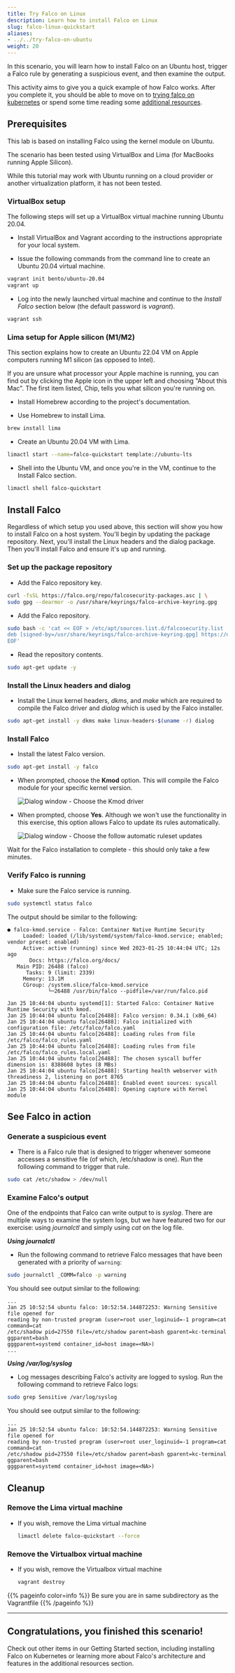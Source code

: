 ```yaml
---
title: Try Falco on Linux
description: Learn how to install Falco on Linux
slug: falco-linux-quickstart
aliases:
- ../../try-falco-on-ubuntu
weight: 20
---
```


In this scenario, you will learn how to install Falco on an Ubuntu host, trigger a Falco rule by generating a suspicious event, and then examine the output.

This activity aims to give you a quick example of how Falco works. After you complete it, you should be able to move on to [trying falco on  kubernetes](/docs/getting-started/falco-kubernetes-quickstart/) or spend some time reading some [additional resources](/docs/getting-started/falco-additional).

## Prerequisites
This lab is based on installing Falco using the kernel module on Ubuntu.

The scenario has been tested using VirtualBox and Lima (for MacBooks running Apple Silicon).

While this tutorial may work with Ubuntu running on a cloud provider or another virtualization platform, it has not been tested.

### VirtualBox setup
The following steps will set up a VirtualBox virtual machine running Ubuntu 20.04.

* Install VirtualBox and Vagrant according to the instructions appropriate for your local system.

* Issue the following commands from the command line to create an Ubuntu 20.04 virtual machine.

```bash
vagrant init bento/ubuntu-20.04
vagrant up
```

* Log into the newly launched virtual machine and continue to the *Install Falco* section below (the default password is *vagrant*).

```bash
vagrant ssh
```

### Lima setup for Apple silicon (M1/M2)
This section explains how to create an Ubuntu 22.04 VM on Apple computers running M1 silicon (as opposed to Intel).

If you are unsure what processor your Apple machine is running, you can find out by clicking the Apple icon in the upper left and choosing "About this Mac". The first item listed, Chip, tells you what silicon you're running on.

* Install Homebrew according to the project's documentation.

* Use Homebrew to install Lima.

```bash
brew install lima
```

* Create an Ubuntu 20.04 VM with Lima.

```bash
limactl start --name=falco-quickstart template://ubuntu-lts
```

* Shell into the Ubuntu VM, and once you're in the VM, continue to the Install Falco section.

```bash
limactl shell falco-quickstart
```

## Install Falco

Regardless of which setup you used above, this section will show you how to install Falco on a host system. You'll begin by updating the package repository. Next, you'll install the Linux headers and the dialog package. Then you'll install Falco and ensure it's up and running.

### Set up the package repository

* Add the Falco repository key.

```bash
curl -fsSL https://falco.org/repo/falcosecurity-packages.asc | \
sudo gpg --dearmor -o /usr/share/keyrings/falco-archive-keyring.gpg
```

* Add the Falco repository.

```bash
sudo bash -c 'cat << EOF > /etc/apt/sources.list.d/falcosecurity.list
deb [signed-by=/usr/share/keyrings/falco-archive-keyring.gpg] https://download.falco.org/packages/deb stable main
EOF'
```

* Read the repository contents.

```bash
sudo apt-get update -y
```

### Install the Linux headers and dialog

* Install the Linux kernel headers, *dkms*, and *make* which are required to compile the Falco driver and *dialog* which is used by the Falco installer.

```bash
sudo apt-get install -y dkms make linux-headers-$(uname -r) dialog
```

### Install Falco

* Install the latest Falco version.

```bash
sudo apt-get install -y falco
```

* When prompted, choose the **Kmod** option. This will compile the Falco module for your specific kernel version.

    ![Dialog window - Choose the Kmod driver](/docs/getting-started/images/dialog-1.png)

* When prompted, choose **Yes**. Although we won't use the functionality in this exercise, this option allows Falco to update its rules automatically.

    ![Dialog window - Choose the follow automatic ruleset updates](/docs/getting-started/images/dialog-2.png)

Wait for the Falco installation to complete - this should only take a few minutes.

### Verify Falco is running

* Make sure the Falco service is running.

```bash
sudo systemctl status falco
```

The output should be similar to the following:

```plain
● falco-kmod.service - Falco: Container Native Runtime Security
     Loaded: loaded (/lib/systemd/system/falco-kmod.service; enabled; vendor preset: enabled)
     Active: active (running) since Wed 2023-01-25 10:44:04 UTC; 12s ago
       Docs: https://falco.org/docs/
   Main PID: 26488 (falco)
      Tasks: 9 (limit: 2339)
     Memory: 13.1M
     CGroup: /system.slice/falco-kmod.service
             └─26488 /usr/bin/falco --pidfile=/var/run/falco.pid

Jan 25 10:44:04 ubuntu systemd[1]: Started Falco: Container Native Runtime Security with kmod.
Jan 25 10:44:04 ubuntu falco[26488]: Falco version: 0.34.1 (x86_64)
Jan 25 10:44:04 ubuntu falco[26488]: Falco initialized with configuration file: /etc/falco/falco.yaml
Jan 25 10:44:04 ubuntu falco[26488]: Loading rules from file /etc/falco/falco_rules.yaml
Jan 25 10:44:04 ubuntu falco[26488]: Loading rules from file /etc/falco/falco_rules.local.yaml
Jan 25 10:44:04 ubuntu falco[26488]: The chosen syscall buffer dimension is: 8388608 bytes (8 MBs)
Jan 25 10:44:04 ubuntu falco[26488]: Starting health webserver with threadiness 2, listening on port 8765
Jan 25 10:44:04 ubuntu falco[26488]: Enabled event sources: syscall
Jan 25 10:44:04 ubuntu falco[26488]: Opening capture with Kernel module
```

## See Falco in action

### Generate a suspicious event

* There is a Falco rule that is designed to trigger whenever someone accesses a sensitive file (of which, /etc/shadow is one). Run the following command to trigger that rule.

```bash
sudo cat /etc/shadow > /dev/null
```

### Examine Falco's output

One of the endpoints that Falco can write output to is *syslog*. There are multiple ways to examine the system logs, but we have featured two for our exercise: using *journalctl* and simply using *cat* on the log file.

***Using journalctl***

* Run the following command to retrieve Falco messages that have been generated with a priority of `warning`:
```bash
sudo journalctl _COMM=falco -p warning
```
You should see output similar to the following:

```plain
...
Jan 25 10:52:54 ubuntu falco: 10:52:54.144872253: Warning Sensitive file opened for 
reading by non-trusted program (user=root user_loginuid=-1 program=cat command=cat 
/etc/shadow pid=27550 file=/etc/shadow parent=bash gparent=kc-terminal ggparent=bash 
gggparent=systemd container_id=host image=<NA>)
...
```

***Using /var/log/syslog***

* Log messages describing Falco's activity are logged to syslog. Run the following command to retrieve Falco logs:

```bash
sudo grep Sensitive /var/log/syslog
```

You should see output similar to the following:

```plain
...
Jan 25 10:52:54 ubuntu falco: 10:52:54.144872253: Warning Sensitive file opened for 
reading by non-trusted program (user=root user_loginuid=-1 program=cat command=cat 
/etc/shadow pid=27550 file=/etc/shadow parent=bash gparent=kc-terminal ggparent=bash 
gggparent=systemd container_id=host image=<NA>)
```

## Cleanup

### Remove the Lima virtual machine

* If you wish, remove the Lima virtual machine

    ```bash
    limactl delete falco-quickstart --force
    ```

### Remove the Virtualbox virtual machine

* If you wish, remove the Virtualbox virtual machine

    ```bash
    vagrant destroy
    ```
{{% pageinfo color=info %}}
Be sure you are in same subdirectory as the Vagrantfile
{{% /pageinfo %}}

---
## Congratulations, you finished this scenario!

Check out other items in our Getting Started section, including installing Falco on Kubernetes or learning more about Falco's architecture and features in the additional resources section.
